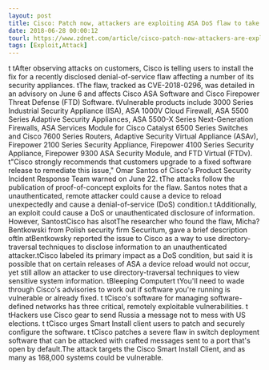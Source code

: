 ```yaml
---
layout: post
title: Cisco: Patch now, attackers are exploiting ASA DoS flaw to take down security
date: 2018-06-28 00:00:12
tourl: https://www.zdnet.com/article/cisco-patch-now-attackers-are-exploiting-asa-dos-flaw-to-take-down-security/
tags: [Exploit,Attack]
---
```

 t tAfter observing attacks on customers, Cisco is telling users to install the fix for a recently disclosed denial-of-service flaw affecting a number of its security appliances. tThe flaw, tracked as CVE-2018-0296, was detailed in an advisory on June 6 and affects Cisco ASA Software and Cisco Firepower Threat Defense (FTD) Software. tVulnerable products include 3000 Series Industrial Security Appliance (ISA), ASA 1000V Cloud Firewall, ASA 5500 Series Adaptive Security Appliances, ASA 5500-X Series Next-Generation Firewalls, ASA Services Module for Cisco Catalyst 6500 Series Switches and Cisco 7600 Series Routers, Adaptive Security Virtual Appliance (ASAv), Firepower 2100 Series Security Appliance, Firepower 4100 Series Security Appliance, Firepower 9300 ASA Security Module, and FTD Virtual (FTDv). t"Cisco strongly recommends that customers upgrade to a fixed software release to remediate this issue," Omar Santos of Cisco's Product Security Incident Response Team warned on June 22. tThe attacks follow the publication of proof-of-concept exploits for the flaw. Santos notes that a unauthenticated, remote attacker could cause a device to reload unexpectedly and cause a denial-of-service (DoS) condition.t tAdditionally, an exploit could cause a DoS or unauthenticated disclosure of information. However, SantostCisco has alsotThe researcher who found the flaw, Micha? Bentkowski from Polish security firm Securitum, gave a brief description oftIn atBentkowsky reported the issue to Cisco as a way to use directory-traversal techniques to disclose information to an unauthenticated attacker.tCisco labeled its primary impact as a DoS condition, but said it is possible that on certain releases of ASA a device reload would not occur, yet still allow an attacker to use directory-traversal techniques to view sensitive system information. tBleeping Computert tYou'll need to wade through Cisco's advisories to work out if software you're running is vulnerable or already fixed. t tCisco's software for managing software-defined networks has three critical, remotely exploitable vulnerabilities. t tHackers use Cisco gear to send Russia a message not to mess with US elections. t tCisco urges Smart Install client users to patch and securely configure the software. t tCisco patches a severe flaw in switch deployment software that can be attacked with crafted messages sent to a port that's open by default.The attack targets the Cisco Smart Install Client, and as many as 168,000 systems could be vulnerable.